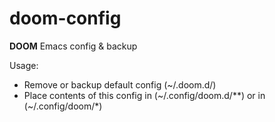 # doom-config
**DOOM** Emacs config &amp; backup

Usage:
- Remove or backup default config (~/.doom.d/)
- Place contents of this config in (~/.config/doom.d/**) or in (~/.config/doom/*)
